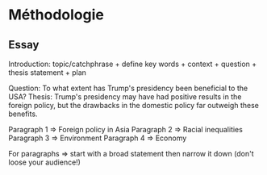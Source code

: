 # Méthodologie

## Essay

Introduction: topic/catchphrase + define key words + context + question + thesis statement + plan

Question: To what extent has Trump's presidency been beneficial to the USA?
Thesis: Trump's presidency may have had positive results in the foreign policy, but the drawbacks in the domestic policy far outweigh these benefits. 

Paragraph 1 => Foreign policy in Asia
Paragraph 2 => Racial inequalities
Paragraph 3 => Environment
Paragraph 4 => Economy

For paragraphs => start with a broad statement then narrow it down (don't loose your audience!)